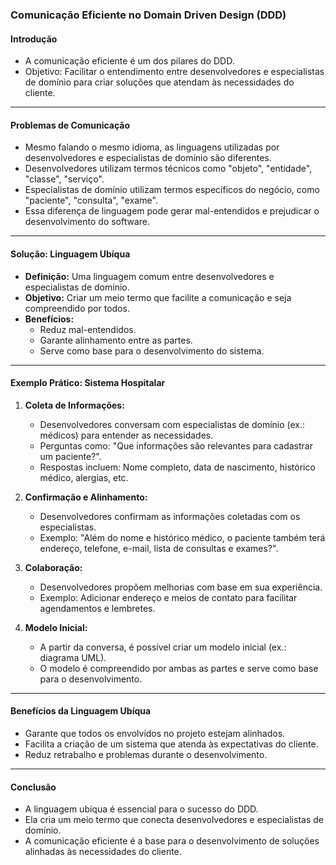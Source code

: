 ### Comunicação Eficiente no Domain Driven Design (DDD)

#### Introdução

- A comunicação eficiente é um dos pilares do DDD.
- Objetivo: Facilitar o entendimento entre desenvolvedores e especialistas de domínio para criar soluções que atendam às necessidades do cliente.

---

#### Problemas de Comunicação

- Mesmo falando o mesmo idioma, as linguagens utilizadas por desenvolvedores e especialistas de domínio são diferentes.
- Desenvolvedores utilizam termos técnicos como "objeto", "entidade", "classe", "serviço".
- Especialistas de domínio utilizam termos específicos do negócio, como "paciente", "consulta", "exame".
- Essa diferença de linguagem pode gerar mal-entendidos e prejudicar o desenvolvimento do software.

---

#### Solução: Linguagem Ubíqua

- **Definição:** Uma linguagem comum entre desenvolvedores e especialistas de domínio.
- **Objetivo:** Criar um meio termo que facilite a comunicação e seja compreendido por todos.
- **Benefícios:**
  - Reduz mal-entendidos.
  - Garante alinhamento entre as partes.
  - Serve como base para o desenvolvimento do sistema.

---

#### Exemplo Prático: Sistema Hospitalar

1. **Coleta de Informações:**

   - Desenvolvedores conversam com especialistas de domínio (ex.: médicos) para entender as necessidades.
   - Perguntas como: "Que informações são relevantes para cadastrar um paciente?".
   - Respostas incluem: Nome completo, data de nascimento, histórico médico, alergias, etc.

2. **Confirmação e Alinhamento:**

   - Desenvolvedores confirmam as informações coletadas com os especialistas.
   - Exemplo: "Além do nome e histórico médico, o paciente também terá endereço, telefone, e-mail, lista de consultas e exames?".

3. **Colaboração:**

   - Desenvolvedores propõem melhorias com base em sua experiência.
   - Exemplo: Adicionar endereço e meios de contato para facilitar agendamentos e lembretes.

4. **Modelo Inicial:**
   - A partir da conversa, é possível criar um modelo inicial (ex.: diagrama UML).
   - O modelo é compreendido por ambas as partes e serve como base para o desenvolvimento.

---

#### Benefícios da Linguagem Ubíqua

- Garante que todos os envolvidos no projeto estejam alinhados.
- Facilita a criação de um sistema que atenda às expectativas do cliente.
- Reduz retrabalho e problemas durante o desenvolvimento.

---

#### Conclusão

- A linguagem ubíqua é essencial para o sucesso do DDD.
- Ela cria um meio termo que conecta desenvolvedores e especialistas de domínio.
- A comunicação eficiente é a base para o desenvolvimento de soluções alinhadas às necessidades do cliente.
